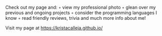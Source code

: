 Check out my page and: 
◦ view my professional photo
◦ glean over my previous and ongoing projects
◦ consider the programming languages I know
◦ read friendly reviews, trivia and much more info about me!

Visit my page at https://kristacalleja.github.io/ 
